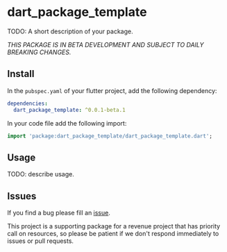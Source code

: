 <!-- 
BSD 3-Clause License
Copyright (c) 2022, GM Consult Pty Ltd
All rights reserved. 
-->

# dart_package_template

TODO: A short description of your package.

*THIS PACKAGE IS IN BETA DEVELOPMENT AND SUBJECT TO DAILY BREAKING CHANGES.*

## Install

In the `pubspec.yaml` of your flutter project, add the following dependency:

```yaml
dependencies:
  dart_package_template: ^0.0.1-beta.1
```

In your code file add the following import:

```dart
import 'package:dart_package_template/dart_package_template.dart';
```

## Usage

TODO: describe usage.


## Issues

If you find a bug please fill an [issue](https://github.com/GM-Consult-Pty-Ltd/dart_package_template/issues).  

This project is a supporting package for a revenue project that has priority call on resources, so please be patient if we don't respond immediately to issues or pull requests.


